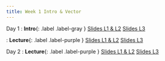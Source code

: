 ```yaml
---
title: Week 1 Intro & Vector
---
```


Day 1
: **Intro**{: .label .label-gray }
[Slides L1 & L2](https://yijiezcn.github.io/MAT2041-25S/assets/slides/L1/Lecture00.pptx)
[Slides L3](https://yijiezcn.github.io/MAT2041-25S/assets/slides/L3/Lecture00.pdf)
  
: **Lecture**{: .label .label-purple }
[Slides L1 & L2](https://yijiezcn.github.io/MAT2041-25S/assets/slides/L1/Lec1.pdf)
[Slides L3](https://yijiezcn.github.io/MAT2041-25S/assets/slides/L3/Lec1.pdf)

Day 2
: **Lecture**{: .label .label-purple }
[Slides L1 & L2](https://yijiezcn.github.io/MAT2041-25S/assets/slides/L1/Lec2.pdf)
[Slides L3](https://yijiezcn.github.io/MAT2041-25S/assets/slides/L3/Lec2.pdf)



